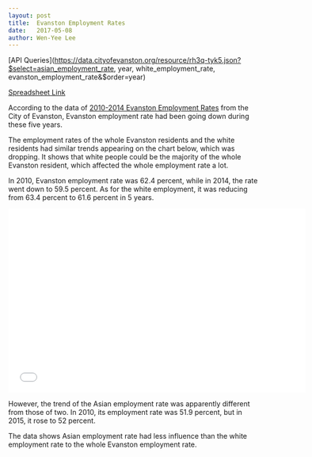 ```yaml
---
layout: post
title:  Evanston Employment Rates
date:   2017-05-08
author: Wen-Yee Lee
---
```


[API Queries](https://data.cityofevanston.org/resource/rh3q-tyk5.json?$select=asian_employment_rate, year, white_employment_rate, evanston_employment_rate&$order=year)

[Spreadsheet Link](https://docs.google.com/spreadsheets/d/1N6TpW_cfJPb6hcixo0b8vX-hHH-PWRoiRnmCquDDPGA/pubhtml)

According to the data of [2010-2014 Evanston Employment Rates](https://data.cityofevanston.org/dataset/2010-2014-Evanston-Employment-Rates/e99c-ia96/data) from the City of Evanston, Evanston employment rate had been going down during these five years.

The employment rates of the whole Evanston residents and the white residents had similar trends appearing on the chart below, which was dropping. It shows that white people could be the majority of the whole Evanston resident, which affected the whole employment rate a lot.

In 2010, Evanston employment rate was 62.4 percent, while in 2014, the rate went down to 59.5 percent. As for the white employment, it was reducing from 63.4 percent to 61.6 percent in 5 years.

<iframe width="600" height="371" seamless frameborder="0" scrolling="no" src=“https://docs.google.com/spreadsheets/d/1N6TpW_cfJPb6hcixo0b8vX-hHH-PWRoiRnmCquDDPGA/pubchart?oid=519092745&amp;format=interactive"></iframe>

However, the trend of the Asian employment rate was apparently different from those of two. In 2010, its employment rate was 51.9 percent, but in 2015, it rose to 52 percent.

The data shows Asian employment rate had less influence than the white employment rate to the whole Evanston employment rate.
